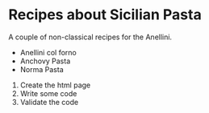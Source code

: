 # Recipes about Sicilian Pasta

A couple of non-classical recipes for the Anellini. 

- Anellini col forno
- Anchovy Pasta
- Norma Pasta

1. Create the html page 
2. Write some code
3. Validate the code 
